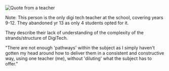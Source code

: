 ![Quote from a teacher](images/ggd-gatherworkshops.022.jpg)

Note:
This person is the only digi tech teacher at the school, covering years 9-12. They abandoned yr 13 as only 4 students opted for it.

They describe their lack of understanding of the complexity of the strands/structure of DigiTech.

"There are not enough 'pathways' within the subject as I simply haven't gotten my head around how to deliver them in a consistent and constructive way, using one teacher (me), without 'diluting' what the subject has to offer."